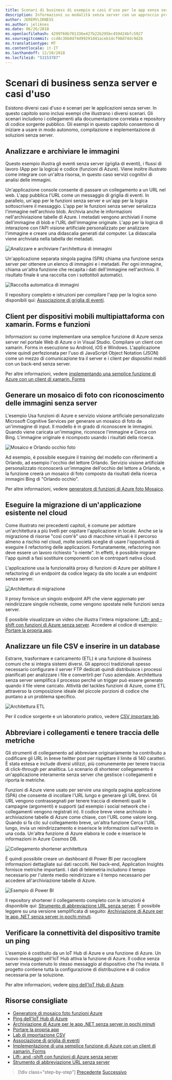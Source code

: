 ```yaml
---
title: Scenari di business di esempio e casi d'uso per le app senza server
description: Informazioni su modalità senza server con un approccio pratico per l'accesso a esempi che spaziano dall'elaborazione di immagini a pipeline ETL e di back-end per dispositivi mobili.
author: JEREMYLIKNESS
ms.author: jeliknes
ms.date: 06/26/2018
ms.openlocfilehash: 4299768b701336e427b22b295bc459424bfc5927
ms.sourcegitcommit: ccd8c36b0d74d99291d41aceb14cf98d74dc9d2b
ms.translationtype: MT
ms.contentlocale: it-IT
ms.lasthandoff: 12/10/2018
ms.locfileid: "53153787"
---
```

# <a name="serverless-business-scenarios-and-use-cases"></a>Scenari di business senza server e casi d'uso

Esistono diversi casi d'uso e scenari per le applicazioni senza server. In questo capitolo sono inclusi esempi che illustrano i diversi scenari. Gli scenari includono i collegamenti alla documentazione correlata e repository di codice sorgente pubblico. Gli esempi in questo capitolo consentono di iniziare a usare in modo autonomo, compilazione e implementazione di soluzioni senza server.

## <a name="analyze-and-archive-images"></a>Analizzare e archiviare le immagini

Questo esempio illustra gli eventi senza server (griglia di eventi), i flussi di lavoro (App per la logica) e codice (funzioni di Azure). Viene inoltre illustrato come integrare con un'altra risorsa, in questo caso servizi cognitivi di analisi delle immagini.

Un'applicazione console consente di passare un collegamento a un URL nel web. L'app pubblica l'URL come un messaggio di griglia di eventi. In parallelo, un'app per le funzioni senza server e un'app per la logica sottoscrivere il messaggio. L'app per le funzioni senza server serializza l'immagine nell'archivio blob. Archivia anche le informazioni nell'archiviazione tabelle di Azure. I metadati vengono archiviati il nome dell'immagine di blob e l'URL dell'immagine originale. L'app per la logica di interazione con l'API visione artificiale personalizzato per analizzare l'immagine e creare una didascalia generati dal computer. La didascalia viene archiviata nella tabella dei metadati.

![Analizzare e archiviare l'architettura di immagini](./media/image-processing-example.png)

Un'applicazione separata singola pagina (SPA) chiama una funzione senza server per ottenere un elenco di immagini e i metadati. Per ogni immagine, chiama un'altra funzione che recapita i dati dell'immagine nell'archivio. Il risultato finale è una raccolta con i sottotitoli automatici.

![Raccolta automatica di immagini](./media/automated-image-gallery.png)

Il repository completo e istruzioni per compilare l'app per la logica sono disponibili qui: [Associazione di griglia di eventi](https://github.com/JeremyLikness/Event-Grid-Glue).

## <a name="cross-platform-mobile-client-using-xamarinforms-and-functions"></a>Client per dispositivi mobili multipiattaforma con xamarin. Forms e funzioni

Informazioni su come implementare una semplice funzione di Azure senza server nel portale Web di Azure o in Visual Studio. Compilare un client con xamarin. Forms in esecuzione su Android, iOS e Windows. L'applicazione viene quindi perfezionata per l'uso di JavaScript Object Notation (JSON) come un mezzo di comunicazione tra il server e i client per dispositivi mobili con un back-end senza server.

Per altre informazioni, vedere [implementando una semplice funzione di Azure con un client di xamarin. Forms](https://azure.microsoft.com/resources/samples/functions-xamarin-getting-started/)

## <a name="generate-a-photo-mosaic-with-serverless-image-recognition"></a>Generare un mosaico di foto con riconoscimento delle immagini senza server

L'esempio Usa funzioni di Azure e servizio visione artificiale personalizzato Microsoft Cognitive Services per generare un mosaico di foto da un'immagine di input. Il modello è in grado di riconoscere le immagini. Quando viene caricata un'immagine, riconosce l'immagine e Cerca con Bing. L'immagine originale è ricomposto usando i risultati della ricerca.

![Mosaico e Orlando occhio foto](./media/orlando-eye-both.png)

Ad esempio, è possibile eseguire il training del modello con riferimenti a Orlando, ad esempio l'occhio del lettore Orlando. Servizio visione artificiale personalizzato riconoscerà un'immagine dell'occhio del lettore a Orlando, e la funzione creerà un mosaico di foto composto da risultati della ricerca immagini Bing di "Orlando occhio".

Per altre informazioni, vedere [generatore di funzioni di Azure foto Mosaico](https://azure.microsoft.com/resources/samples/functions-dotnet-photo-mosaic/).

## <a name="migrate-an-existing-application-to-the-cloud"></a>Eseguire la migrazione di un'applicazione esistente nel cloud

Come illustrato nei precedenti capitoli, è comune per adottare un'architettura a più livelli per ospitare l'applicazione in locale. Anche se la migrazione di risorse "così com'è" uso di macchine virtuali è il percorso almeno a rischio nel cloud, molte società sceglie di usare l'opportunità di eseguire il refactoring delle applicazioni. Fortunatamente, refactoring non deve essere un lavoro richiesto "o niente". In effetti, è possibile migrare l'app quindi a fasi sostituire componenti con le controparti nativa cloud.

L'applicazione usa la funzionalità proxy di funzioni di Azure per abilitare il refactoring di un endpoint da codice legacy da sito locale a un endpoint senza server.

![Architettura di migrazione](./media/migration-architecture.png)

Il proxy fornisce un singolo endpoint API che viene aggiornato per reindirizzare singole richieste, come vengono spostate nelle funzioni senza server.

È possibile visualizzare un video che illustra l'intera migrazione: [Lift- and -shift con funzioni di Azure senza server](https://channel9.msdn.com/Events/Connect/2017/E102). Accedere al codice di esempio: [Portare la propria app](https://github.com/JeremyLikness/bring-own-app-connect-17).

## <a name="parse-a-csv-file-and-insert-into-a-database"></a>Analizzare un file CSV e inserire in un database

Estrarre, trasformare e caricamento (ETL) è una funzione di business comuni che si integra sistemi diversi. Gli approcci tradizionali spesso necessario configurare il server FTP dedicati quindi distribuisce i processi pianificati per analizzare i file e convertirli per l'uso aziendale. Architettura senza server semplifica il processo perché un trigger può essere generato quando il file viene caricato. Attività del tackles funzioni di Azure, come ETL attraverso la composizione ideale del piccole porzioni di codice che puntano a un problema specifico.

![Architettura ETL](./media/csvimport.png)

Per il codice sorgente e un laboratorio pratico, vedere [CSV importare lab](https://github.com/JeremyLikness/azure-fn-file-process-hol).

## <a name="shorten-links-and-track-metrics"></a>Abbreviare i collegamenti e tenere traccia delle metriche

Gli strumenti di collegamento ad abbreviare originariamente ha contribuito a codificare gli URL in breve twitter post per rispettare il limite di 140 caratteri. È stata estesa e include diversi utilizzi, più comunemente per tenere traccia di click-through per analitica. Lo scenario di shortener collegamento è un'applicazione interamente senza server che gestisce i collegamenti e riporta le metriche.

Funzioni di Azure viene usato per servire una singola pagina applicazione (SPA) che consente di incollare l'URL lungo e generare gli URL brevi. Gli URL vengono contrassegnati per tenere traccia di elementi quali le campagne (argomenti) e supporti (ad esempio i social network che i collegamenti vengono registrati in). Il codice breve viene archiviato in archiviazione tabelle di Azure come chiave, con l'URL come valore long. Quando si fa clic sul collegamento breve, un'altra funzione Cerca l'URL lungo, invia un reindirizzamento e inserisce le informazioni sull'evento in una coda. Un'altra funzione di Azure elabora le code e inserisce le informazioni in Azure Cosmos DB.

![Collegamento shortener architettura](./media/link-shortener-architecture.png)

È quindi possibile creare un dashboard di Power BI per raccogliere informazioni dettagliate sui dati raccolti. Nel back-end, Application Insights fornisce metriche importanti. I dati di telemetria includono il tempo necessario per l'utente medio reindirizzare e il tempo necessario per accedere all'archiviazione tabelle di Azure.

![Esempio di Power BI](./media/power-bi-example.png)

Il repository shortener il collegamento completo con le istruzioni è disponibile qui: [Strumento di abbreviazione URL senza server](https://github.com/jeremylikness/serverless-url-shortener). È possibile leggere su una versione semplificata di seguito: [Archiviazione di Azure per le app .NET senza server in pochi minuti](https://blogs.msdn.microsoft.com/webdev/2018/01/25/azure-storage-for-serverless-net-apps-in-minutes/).

## <a name="verify-device-connectivity-using-a-ping"></a>Verificare la connettività del dispositivo tramite un ping

L'esempio è costituito da un IoT Hub di Azure e una funzione di Azure. Un nuovo messaggio nell'IoT Hub attiva la funzione di Azure. Il codice senza server invia contenuto lo stesso messaggio al dispositivo che l'ha inviata. Il progetto contiene tutta la configurazione di distribuzione e di codice necessaria per la soluzione.

Per altre informazioni, vedere [ping dell'IoT Hub di Azure](https://azure.microsoft.com/resources/samples/iot-hub-node-ping/).

## <a name="recommended-resources"></a>Risorse consigliate

* [Generatore di mosaico foto funzioni Azure](https://azure.microsoft.com/resources/samples/functions-dotnet-photo-mosaic/)
* [Ping dell'IoT Hub di Azure](https://azure.microsoft.com/resources/samples/iot-hub-node-ping/)
* [Archiviazione di Azure per le app .NET senza server in pochi minuti](https://blogs.msdn.microsoft.com/webdev/2018/01/25/azure-storage-for-serverless-net-apps-in-minutes/)
* [Portare la propria app](https://github.com/JeremyLikness/bring-own-app-connect-17)
* [Lab di importazione CSV](https://github.com/JeremyLikness/azure-fn-file-process-hol)
* [Associazione di griglia di eventi](https://github.com/JeremyLikness/Event-Grid-Glue)
* [Implementazione di una semplice funzione di Azure con un client di xamarin. Forms](https://azure.microsoft.com/resources/samples/functions-xamarin-getting-started/)
* [Lift- and -shift con funzioni di Azure senza server](https://channel9.msdn.com/Events/Connect/2017/E102)
* [Strumento di abbreviazione URL senza server](https://github.com/jeremylikness/serverless-url-shortener)

>[!div class="step-by-step"]
>[Precedente](orchestration-patterns.md)
>[Successivo](serverless-conclusion.md)